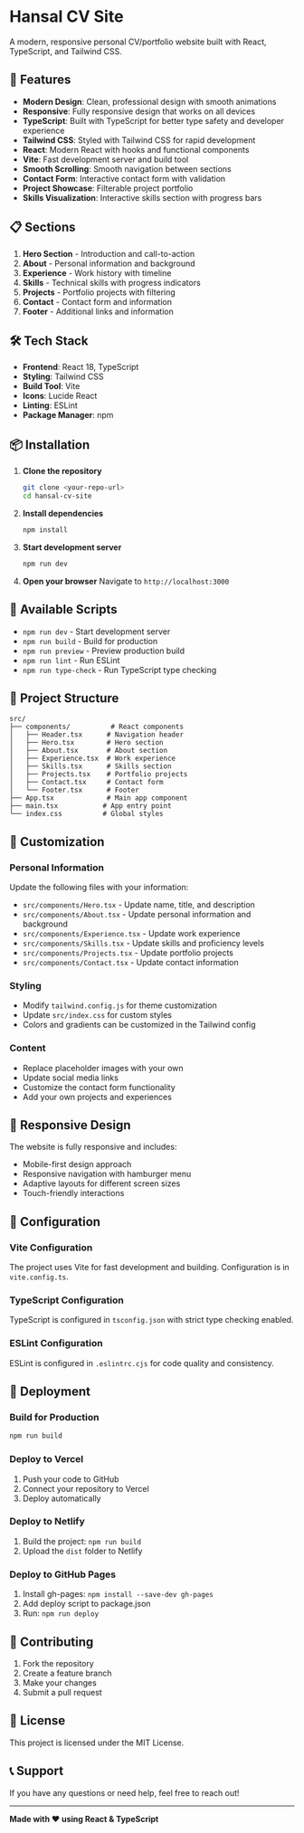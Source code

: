 # Hansal CV Site

A modern, responsive personal CV/portfolio website built with React, TypeScript, and Tailwind CSS.

## 🚀 Features

- **Modern Design**: Clean, professional design with smooth animations
- **Responsive**: Fully responsive design that works on all devices
- **TypeScript**: Built with TypeScript for better type safety and developer experience
- **Tailwind CSS**: Styled with Tailwind CSS for rapid development
- **React**: Modern React with hooks and functional components
- **Vite**: Fast development server and build tool
- **Smooth Scrolling**: Smooth navigation between sections
- **Contact Form**: Interactive contact form with validation
- **Project Showcase**: Filterable project portfolio
- **Skills Visualization**: Interactive skills section with progress bars

## 📋 Sections

1. **Hero Section** - Introduction and call-to-action
2. **About** - Personal information and background
3. **Experience** - Work history with timeline
4. **Skills** - Technical skills with progress indicators
5. **Projects** - Portfolio projects with filtering
6. **Contact** - Contact form and information
7. **Footer** - Additional links and information

## 🛠️ Tech Stack

- **Frontend**: React 18, TypeScript
- **Styling**: Tailwind CSS
- **Build Tool**: Vite
- **Icons**: Lucide React
- **Linting**: ESLint
- **Package Manager**: npm

## 📦 Installation

1. **Clone the repository**
   ```bash
   git clone <your-repo-url>
   cd hansal-cv-site
   ```

2. **Install dependencies**
   ```bash
   npm install
   ```

3. **Start development server**
   ```bash
   npm run dev
   ```

4. **Open your browser**
   Navigate to `http://localhost:3000`

## 🚀 Available Scripts

- `npm run dev` - Start development server
- `npm run build` - Build for production
- `npm run preview` - Preview production build
- `npm run lint` - Run ESLint
- `npm run type-check` - Run TypeScript type checking

## 📁 Project Structure

```
src/
├── components/          # React components
│   ├── Header.tsx      # Navigation header
│   ├── Hero.tsx        # Hero section
│   ├── About.tsx       # About section
│   ├── Experience.tsx  # Work experience
│   ├── Skills.tsx      # Skills section
│   ├── Projects.tsx    # Portfolio projects
│   ├── Contact.tsx     # Contact form
│   └── Footer.tsx      # Footer
├── App.tsx             # Main app component
├── main.tsx           # App entry point
└── index.css          # Global styles
```

## 🎨 Customization

### Personal Information
Update the following files with your information:

- `src/components/Hero.tsx` - Update name, title, and description
- `src/components/About.tsx` - Update personal information and background
- `src/components/Experience.tsx` - Update work experience
- `src/components/Skills.tsx` - Update skills and proficiency levels
- `src/components/Projects.tsx` - Update portfolio projects
- `src/components/Contact.tsx` - Update contact information

### Styling
- Modify `tailwind.config.js` for theme customization
- Update `src/index.css` for custom styles
- Colors and gradients can be customized in the Tailwind config

### Content
- Replace placeholder images with your own
- Update social media links
- Customize the contact form functionality
- Add your own projects and experiences

## 📱 Responsive Design

The website is fully responsive and includes:
- Mobile-first design approach
- Responsive navigation with hamburger menu
- Adaptive layouts for different screen sizes
- Touch-friendly interactions

## 🔧 Configuration

### Vite Configuration
The project uses Vite for fast development and building. Configuration is in `vite.config.ts`.

### TypeScript Configuration
TypeScript is configured in `tsconfig.json` with strict type checking enabled.

### ESLint Configuration
ESLint is configured in `.eslintrc.cjs` for code quality and consistency.

## 🚀 Deployment

### Build for Production
```bash
npm run build
```

### Deploy to Vercel
1. Push your code to GitHub
2. Connect your repository to Vercel
3. Deploy automatically

### Deploy to Netlify
1. Build the project: `npm run build`
2. Upload the `dist` folder to Netlify

### Deploy to GitHub Pages
1. Install gh-pages: `npm install --save-dev gh-pages`
2. Add deploy script to package.json
3. Run: `npm run deploy`

## 🤝 Contributing

1. Fork the repository
2. Create a feature branch
3. Make your changes
4. Submit a pull request

## 📄 License

This project is licensed under the MIT License.

## 📞 Support

If you have any questions or need help, feel free to reach out!

---

**Made with ❤️ using React & TypeScript** 